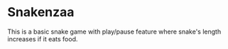 # Snakenzaa
This is a basic snake game with play/pause feature where snake's length increases if it eats food.
